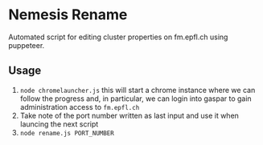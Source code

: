 # Nemesis Rename

Automated script for editing cluster properties on fm.epfl.ch using puppeteer. 

## Usage

  1. `node chromelauncher.js` this will start a chrome instance where we can follow the progress and, in particular, we can login into gaspar to gain administration access to `fm.epfl.ch`
  2. Take note of the port number written as last input and use it when launcing the next script
  3. `node rename.js PORT_NUMBER`

